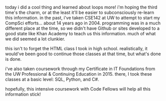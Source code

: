 today i did a cool thing and learned about loops more!
i'm hoping the third time's the charm, or at the least it'll be easier to subconsciously re-learn this information.
in the past, i've taken CSE142 at UW to attempt to start my CompSci efforts... about 14 years ago in 2004. programming was in a much
different place at the time, so we didn't have Github or sites developed to a good state like Khan Academy to teach us this information.
much of what we did seemed a lot clunkier.

this isn't to forget the HTML class I took in high school. realistically, it would've been good to continue those classes at that time,
but what's done is done.

i've also taken coursework through my Certificate in IT Foundations from the UW Professional & Continuing Education in 2015. there, I took
these classes at a basic level: SQL, Python, and C#.

hopefully, this intensive coursework with Code Fellows will help all this information stick!
